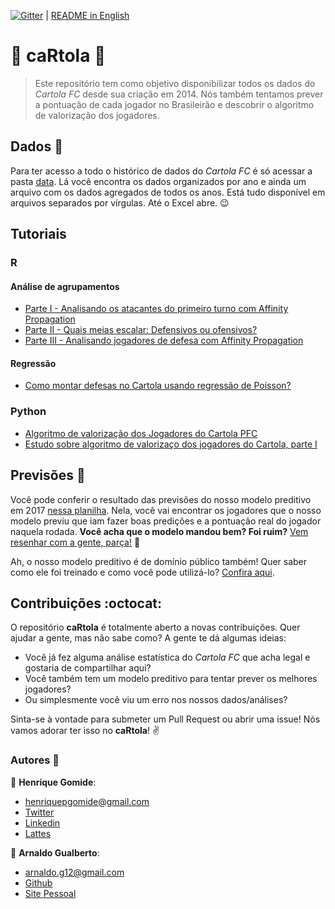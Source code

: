 [![Gitter](https://img.shields.io/gitter/room/nwjs/nw.js.svg)](https://gitter.im/caRtola-R/Lobby?utm_source=share-link&utm_medium=link&utm_campaign=share-link) | [README in English](README.en.md)

# :tophat: caRtola :tophat:

> Este repositório tem como objetivo disponibilizar todos os dados do *Cartola FC* desde sua criação em 2014. Nós também tentamos prever a pontuação de cada jogador no Brasileirão e descobrir o algoritmo de valorização dos jogadores.

## Dados :memo:
Para ter acesso a todo o histórico de dados do _Cartola FC_ é só acessar a pasta [data](data/). Lá você encontra os dados organizados por ano e ainda um arquivo com os dados agregados de todos os anos. Está tudo disponível em arquivos separados por vírgulas. Até o Excel abre. :wink:

## Tutoriais
### R
#### Análise de agrupamentos
* [Parte I - Analisando os atacantes do primeiro turno com Affinity Propagation](https://medium.com/@hpgomide/cartola-pfc-analisando-os-atacantes-do-primeiro-turno-com-affinity-propagation-89df6304b4e4)
* [Parte II - Quais meias escalar: Defensivos ou ofensivos?](https://medium.com/@hpgomide/cartola-pfc-quais-meias-escalar-no-cartola-ofensivos-ou-defensivos-abe8d7db121d)
* [Parte III - Analisando jogadores de defesa com Affinity Propagation](https://medium.com/@hpgomide/cartola-pfc-analisando-jogadores-de-defesa-com-affinity-propagation-parte-iii-4b3c35df2c0c)
#### Regressão
* [Como montar defesas no Cartola usando regressão de Poisson?](https://medium.com/@hpgomide/como-montamos-defesas-no-cartolafc-com-estatística-e-modelagem-de-dados-6f5d58ac1034)

### Python
* [Algoritmo de valorização dos Jogadores do Cartola PFC](https://github.com/henriquepgomide/caRtola/blob/master/src/python/desafio_valorizacao/Desafio%20da%20Valorização.ipynb)
* [Estudo sobre algoritmo de valorizaço dos jogadores do Cartola, parte I](https://github.com/henriquepgomide/caRtola/blob/master/src/python/desafio_valorizacao/%23%20Descobrindo%20o%20algoritmo%20de%20valorização%20do%20Cartola%20FC%20-%20Parte%20I.ipynb)

## Previsões :dart:

Você pode conferir o resultado das previsões do nosso modelo preditivo em 2017 [nessa planilha](https://docs.google.com/spreadsheets/d/1knS8pE-JtIaeilUcjI_grIKBeox94QWAuMGKlfCfQSk/edit?usp=sharing). Nela, você vai encontrar os jogadores que o nosso modelo previu que iam fazer boas predições e a pontuação real do jogador naquela rodada. __Você acha que o modelo mandou bem? Foi ruim?__ [Vem resenhar com a gente, parça!](https://github.com/henriquepgomide/caRtola/issues/33)  :speech_balloon:

Ah, o nosso modelo preditivo é de domínio público também! Quer saber como ele foi treinado e como você pode utilizá-lo? [Confira aqui](src/python/Análise%20dos%20Dados.ipynb).

## Contribuições :octocat:

O repositório __caRtola__ é totalmente aberto a novas contribuições. Quer ajudar a gente, mas não sabe como? A gente te dá algumas ideias:

- Você já fez alguma análise estatística do _Cartola FC_ que acha legal e gostaria de compartilhar aqui?
- Você também tem um modelo preditivo para tentar prever os melhores jogadores?
- Ou simplesmente você viu um erro nos nossos dados/análises?

Sinta-se à vontade para submeter um Pull Request ou abrir uma issue! Nós vamos adorar ter isso no __caRtola__! :v:

### Autores :busts_in_silhouette:

:bust_in_silhouette: __Henrique Gomide__:

* henriquepgomide@gmail.com
* [Twitter](https://twitter.com/hpgomide)
* [Linkedin](https://www.linkedin.com/in/hpgomide/)
* [Lattes](http://lattes.cnpq.br/6230665865154742)

:bust_in_silhouette: __Arnaldo Gualberto__:

* arnaldo.g12@gmail.com
* [Github](https://github.com/arnaldog12)
* [Site Pessoal](http://arnaldogualberto.com)
